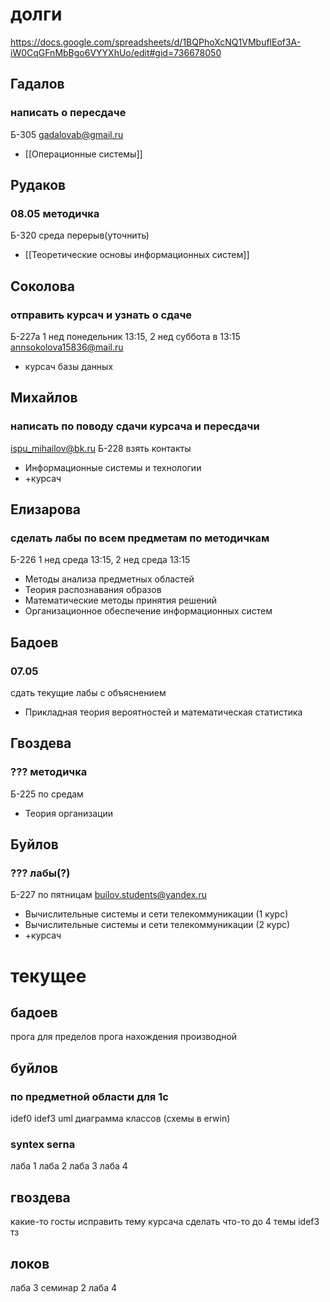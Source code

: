 # долги
https://docs.google.com/spreadsheets/d/1BQPhoXcNQ1VMbuflEof3A-iW0CqGFnMbBgo6VYYXhUo/edit#gid=736678050
## Гадалов
### написать о пересдаче
Б-305
gadalovab@gmail.ru
- [[Операционные системы]]
## Рудаков 
### 08.05 методичка
Б-320
среда перерыв(уточнить)
- [[Теоретические основы информационных систем]]
## Соколова 
### отправить курсач и узнать о сдаче
Б-227а 
1 нед понедельник 13:15, 2 нед суббота в 13:15
annsokolova15836@mail.ru
- курсач базы данных
## Михайлов 
### написать по поводу сдачи курсача и пересдачи
ispu_mihailov@bk.ru
Б-228
взять контакты
- Информационные системы и технологии
- +курсач
## Елизарова
### сделать лабы по всем предметам по методичкам
Б-226
1 нед среда 13:15, 2 нед среда 13:15 
- Методы анализа предметных областей
- Теория распознавания образов
- Математические методы принятия решений
- Организационное обеспечение информационных систем
## Бадоев
### 07.05
сдать текущие лабы с объяснением
- Прикладная теория вероятностей и математическая статистика
## Гвоздева
### ??? методичка
Б-225
по средам
- Теория организации
## Буйлов
### ??? лабы(?)
Б-227
по пятницам
builov.students@yandex.ru
- Вычислительные системы и сети телекоммуникации (1 курс)
- Вычислительные системы и сети телекоммуникации (2 курс)
- +курсач





# текущее

## бадоев 
прога для пределов
прога нахождения производной
## буйлов 
### по предметной области для 1с
idef0 
idef3 
uml 
диаграмма классов
(схемы в erwin)
### syntex serna
лаба 1
лаба 2
лаба 3
лаба 4
## гвоздева
какие-то госты
исправить тему курсача
сделать что-то до 4 темы
idef3
тз
## локов
лаба 3
семинар 2
лаба 4